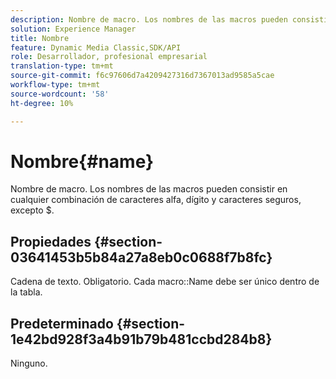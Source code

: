 ```yaml
---
description: Nombre de macro. Los nombres de las macros pueden consistir en cualquier combinación de caracteres alfa, dígito y caracteres seguros, excepto $.
solution: Experience Manager
title: Nombre
feature: Dynamic Media Classic,SDK/API
role: Desarrollador, profesional empresarial
translation-type: tm+mt
source-git-commit: f6c97606d7a4209427316d7367013ad9585a5cae
workflow-type: tm+mt
source-wordcount: '58'
ht-degree: 10%

---
```



# Nombre{#name}

Nombre de macro. Los nombres de las macros pueden consistir en cualquier combinación de caracteres alfa, dígito y caracteres seguros, excepto $.

## Propiedades {#section-03641453b5b84a27a8eb0c0688f7b8fc}

Cadena de texto. Obligatorio. Cada macro::Name debe ser único dentro de la tabla.

## Predeterminado {#section-1e42bd928f3a4b91b79b481ccbd284b8}

Ninguno.

